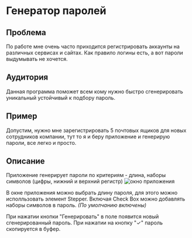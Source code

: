 # Генератор паролей

## Проблема
По работе мне очень часто приходится регистрировать аккаунты на различных сервисах и сайтах. Как правило логины есть, а вот пароли выдумывать не хочется.

## Аудитория
Данная программа поможет всем кому нужно быстро сгенерировать уникальный устойчивый к подбору пароль.

## Пример
Допустим, нужно мне зарегистрировать 5 почтовых ящиков для новых сотрудников компании, тут то я и беру приложение и генерирую пароли, все легко и просто.

## Описание
Приложение генерирует пароли по критериям - длина, наборы символов (цифры, нижний и верхний регистр)
![окно приложения](http://d3j5vwomefv46c.cloudfront.net/photos/large/698564513.png?key=321391&Expires=1354903156&Key-Pair-Id=APKAIYVGSUJFNRFZBBTA&Signature=oioZ320jHXithPdeKfO2jJfrznYcWVG0FT6EDkIWKaop2mNT-UFQrzT0NHYj-zuKSW-Q2fOb0U552d3OHvQ~0~PGWKh6-IyUGcrkyyh7bfvMN-plEk4-shzTYs3Na~PdD0dYVX7Ang44m-X25GV0nFt~RHVPJ4GNkl5sSdcfy70_)

В окне приложения можно выбрать длину пароля, для этого можно исполльзовать элемент Stepper.
Включая Check Box можно добавлять наборы символов в пароль. _(По умолчанию включены)_

При нажатии кнопки "Генерировать" в поле появится новый сгенерированный пароль.
При нажатии на кнопку "✓" пароль скопируется в буфер.
